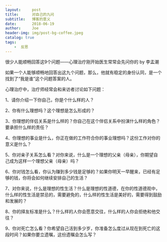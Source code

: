 ```yaml
---
layout:     post
title:      对自己的九问
subtitle:   博客的意义
date:       2018-06-19
author:     Joe
header-img: img/post-bg-coffee.jpeg
catalog: true
tags:
    -  反思   
---
```


很少人能顺畅回答这9个问题——心理治疗刚开始医生常常会先问你的 by 李孟潮



如果一个人能够顺畅地回答出这九个问题，那么，他就有稳定的身份认同，是一个找到了“我是谁”这个问题答案的人。



心理治疗中，治疗师经常会和来访者讨论如下问题：



1、请你介绍一下你自己，你是个什么样的人？



2、你有什么理想吗？这个理想是怎么形成的？



3、你理想的伴侣关系是什么样的？你自己在这个伴侣关系中扮演什么样的角色？要承担什么样的责任？



4、你理想的事业是什么，你正在做的工作符合你的事业理想吗？这份工作对你的意义是什么？



5、你对亲子关系怎么看？对你来说，什么是一个理想的父亲（母亲），你期望自己成为这样一个理想父亲（母亲）吗？



6、你对钱怎么看，你认为赚到多少钱是足够的？如果你明天一早醒来，已经有足够的钱，你将会如何继续安排自己的生活？



7、对你来说，什么是理想的性生活？什么是理想的性道德，在你的性道德观中，什么样的性生活是禁忌的，需要避免的，什么样的性生活是美好的，需要得到鼓励和发展的？



8、你的择友标准是什么？什么样的人你会愿意交往，什么样的人你会拒绝和他交往？



9、你对死亡怎么看？你希望自己活到多少岁，你准备怎么度过从现在到死亡的这段时间？如果你要立遗嘱，这份遗嘱会怎么写？
